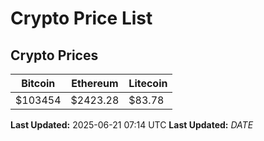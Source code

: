 # Crypto Price List

## Crypto Prices
| Bitcoin | Ethereum | Litecoin |
| ------- | -------- | -------- |
| $103454 | $2423.28 | $83.78 |
**Last Updated:** 2025-06-21 07:14 UTC
**Last Updated:** $DATE$
